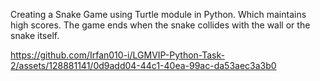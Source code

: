 Creating a Snake Game using Turtle module in Python. Which maintains high scores. The game ends when the snake collides with the wall or the snake itself.

https://github.com/Irfan010-i/LGMVIP-Python-Task-2/assets/128881141/0d9add04-44c1-40ea-99ac-da53aec3a3b0
